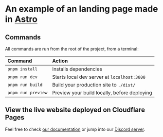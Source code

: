 # An example of an landing page made in [Astro](https://astro.build) 
## Commands

All commands are run from the root of the project, from a terminal:

| Command                | Action                                           |
| :--------------------- | :----------------------------------------------- |
| `pnpm install`          | Installs dependencies                            |
| `pnpm run dev`          | Starts local dev server at `localhost:3000`      |
| `pnpm run build`        | Build your production site to `./dist/`          |
| `pnpm run preview`      | Preview your build locally, before deploying     |

## View the live website deployed on Cloudflare Pages

Feel free to check [our documentation](https://docs.astro.build) or jump into our [Discord server](https://astro.build/chat).
